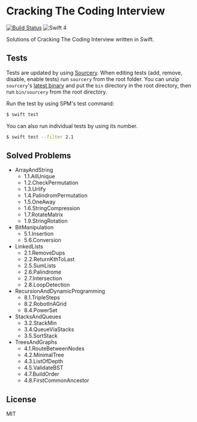 # Cracking The Coding Interview

[![Build Status](https://travis-ci.org/ikhsan/ctci-swift.svg?branch=master)](https://travis-ci.org/ikhsan/ctci-swift)
![Swift 4](https://img.shields.io/badge/Swift-4.0-orange.svg)

Solutions of Cracking The Coding Interview written in Swift.

## Tests

Tests are updated by using [Sourcery](https://github.com/krzysztofzablocki/Sourcery). When editing tests (add, remove, disable, enable tests) run `sourcery` from the root folder. You can unzip `sourcery`'s [latest binary](https://github.com/krzysztofzablocki/Sourcery/releases) and put the `bin` directory in the root directory, then run `bin/sourcery` from the root directory.

Run the test by using SPM's test command:

```bash
$ swift test
```

You can also run individual tests by using its number.

```bash
$ swift test --filter 2.1
```

## Solved Problems

- ArrayAndString
  - 1.1.AllUnique
  - 1.2.CheckPermutation
  - 1.3.Urlify
  - 1.4.PalindromPermutation
  - 1.5.OneAway
  - 1.6.StringCompression
  - 1.7.RotateMatrix
  - 1.9.StringRotation
- BitManipulation
  - 5.1.Insertion
  - 5.6.Conversion
- LinkedLists
  - 2.1.RemoveDups
  - 2.2.ReturnKthToLast
  - 2.5.SumLists
  - 2.6.Palindrome
  - 2.7.Intersection
  - 2.8.LoopDetection
- RecursionAndDynamicProgramming
  - 8.1.TripleSteps
  - 8.2.RobotInAGrid
  - 8.4.PowerSet
- StacksAndQueues
  - 3.2.StackMin
  - 3.4.QueueViaStacks
  - 3.5.SortStack
- TreesAndGraphs
  - 4.1.RouteBetweenNodes
  - 4.2.MinimalTree
  - 4.3.ListOfDepth
  - 4.5.ValidateBST
  - 4.7.BuildOrder
  - 4.8.FirstCommonAncestor

## License

MIT
